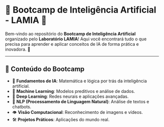 # 🌟 Bootcamp de Inteligência Artificial - LAMIA 🌟

Bem-vindo ao repositório do **Bootcamp de Inteligência Artificial** organizado pelo **Laboratório LAMIA**! Aqui você encontrará tudo o que precisa para aprender e aplicar conceitos de IA de forma prática e inovadora. 🚀  

---

## 📂 **Conteúdo do Bootcamp**
- 📌 **Fundamentos de IA**: Matemática e lógica por trás da inteligência artificial.
- 🤖 **Machine Learning**: Modelos preditivos e análise de dados.
- 🧠 **Deep Learning**: Redes neurais e aplicações avançadas.
- 📝 **NLP (Processamento de Linguagem Natural)**: Análise de textos e chatbots.
- 👁️ **Visão Computacional**: Reconhecimento de imagens e vídeos.
- 🛠️ **Projetos Práticos**: Aplicações do mundo real.
